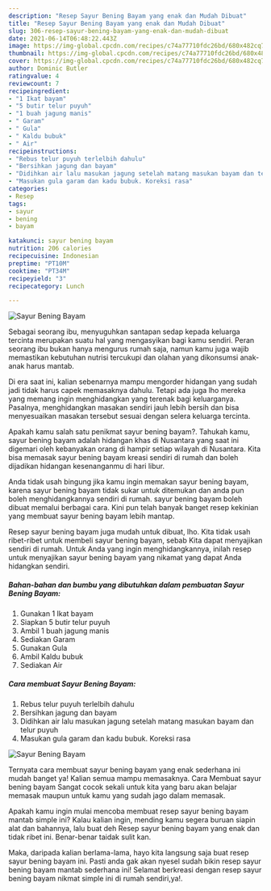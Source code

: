 ```yaml
---
description: "Resep Sayur Bening Bayam yang enak dan Mudah Dibuat"
title: "Resep Sayur Bening Bayam yang enak dan Mudah Dibuat"
slug: 306-resep-sayur-bening-bayam-yang-enak-dan-mudah-dibuat
date: 2021-06-14T06:48:22.443Z
image: https://img-global.cpcdn.com/recipes/c74a77710fdc26bd/680x482cq70/sayur-bening-bayam-foto-resep-utama.jpg
thumbnail: https://img-global.cpcdn.com/recipes/c74a77710fdc26bd/680x482cq70/sayur-bening-bayam-foto-resep-utama.jpg
cover: https://img-global.cpcdn.com/recipes/c74a77710fdc26bd/680x482cq70/sayur-bening-bayam-foto-resep-utama.jpg
author: Dominic Butler
ratingvalue: 4
reviewcount: 7
recipeingredient:
- "1 Ikat bayam"
- "5 butir telur puyuh"
- "1 buah jagung manis"
- " Garam"
- " Gula"
- " Kaldu bubuk"
- " Air"
recipeinstructions:
- "Rebus telur puyuh terlelbih dahulu"
- "Bersihkan jagung dan bayam"
- "Didihkan air lalu masukan jagung setelah matang masukan bayam dan telur puyuh"
- "Masukan gula garam dan kadu bubuk. Koreksi rasa"
categories:
- Resep
tags:
- sayur
- bening
- bayam

katakunci: sayur bening bayam 
nutrition: 206 calories
recipecuisine: Indonesian
preptime: "PT10M"
cooktime: "PT34M"
recipeyield: "3"
recipecategory: Lunch

---
```



![Sayur Bening Bayam](https://img-global.cpcdn.com/recipes/c74a77710fdc26bd/680x482cq70/sayur-bening-bayam-foto-resep-utama.jpg)

Sebagai seorang ibu, menyuguhkan santapan sedap kepada keluarga tercinta merupakan suatu hal yang mengasyikan bagi kamu sendiri. Peran seorang ibu bukan hanya mengurus rumah saja, namun kamu juga wajib memastikan kebutuhan nutrisi tercukupi dan olahan yang dikonsumsi anak-anak harus mantab.

Di era  saat ini, kalian sebenarnya mampu mengorder hidangan yang sudah jadi tidak harus capek memasaknya dahulu. Tetapi ada juga lho mereka yang memang ingin menghidangkan yang terenak bagi keluarganya. Pasalnya, menghidangkan masakan sendiri jauh lebih bersih dan bisa menyesuaikan masakan tersebut sesuai dengan selera keluarga tercinta. 



Apakah kamu salah satu penikmat sayur bening bayam?. Tahukah kamu, sayur bening bayam adalah hidangan khas di Nusantara yang saat ini digemari oleh kebanyakan orang di hampir setiap wilayah di Nusantara. Kita bisa memasak sayur bening bayam kreasi sendiri di rumah dan boleh dijadikan hidangan kesenanganmu di hari libur.

Anda tidak usah bingung jika kamu ingin memakan sayur bening bayam, karena sayur bening bayam tidak sukar untuk ditemukan dan anda pun boleh menghidangkannya sendiri di rumah. sayur bening bayam boleh dibuat memalui berbagai cara. Kini pun telah banyak banget resep kekinian yang membuat sayur bening bayam lebih mantap.

Resep sayur bening bayam juga mudah untuk dibuat, lho. Kita tidak usah ribet-ribet untuk membeli sayur bening bayam, sebab Kita dapat menyajikan sendiri di rumah. Untuk Anda yang ingin menghidangkannya, inilah resep untuk menyajikan sayur bening bayam yang nikamat yang dapat Anda hidangkan sendiri.

<!--inarticleads1-->

##### Bahan-bahan dan bumbu yang dibutuhkan dalam pembuatan Sayur Bening Bayam:

1. Gunakan 1 Ikat bayam
1. Siapkan 5 butir telur puyuh
1. Ambil 1 buah jagung manis
1. Sediakan  Garam
1. Gunakan  Gula
1. Ambil  Kaldu bubuk
1. Sediakan  Air




<!--inarticleads2-->

##### Cara membuat Sayur Bening Bayam:

1. Rebus telur puyuh terlelbih dahulu
1. Bersihkan jagung dan bayam
1. Didihkan air lalu masukan jagung setelah matang masukan bayam dan telur puyuh
1. Masukan gula garam dan kadu bubuk. Koreksi rasa
<img src="https://img-global.cpcdn.com/steps/2a051497798ba7de/160x128cq70/sayur-bening-bayam-langkah-memasak-4-foto.jpg" alt="Sayur Bening Bayam">



Ternyata cara membuat sayur bening bayam yang enak sederhana ini mudah banget ya! Kalian semua mampu memasaknya. Cara Membuat sayur bening bayam Sangat cocok sekali untuk kita yang baru akan belajar memasak maupun untuk kamu yang sudah jago dalam memasak.

Apakah kamu ingin mulai mencoba membuat resep sayur bening bayam mantab simple ini? Kalau kalian ingin, mending kamu segera buruan siapin alat dan bahannya, lalu buat deh Resep sayur bening bayam yang enak dan tidak ribet ini. Benar-benar taidak sulit kan. 

Maka, daripada kalian berlama-lama, hayo kita langsung saja buat resep sayur bening bayam ini. Pasti anda gak akan nyesel sudah bikin resep sayur bening bayam mantab sederhana ini! Selamat berkreasi dengan resep sayur bening bayam nikmat simple ini di rumah sendiri,ya!.

